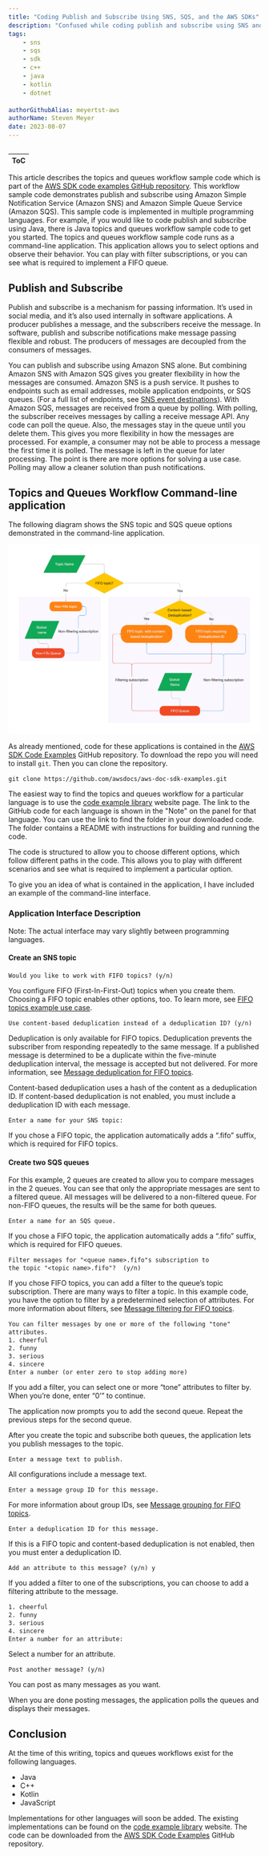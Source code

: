 ```yaml
---
title: "Coding Publish and Subscribe Using SNS, SQS, and the AWS SDKs"
description: "Confused while coding publish and subscribe using SNS and SQS? AWS Console tutorials help, but they lack the specifics of sample code. Here we acquaint you with the topics and queues workflow code examples, part of the AWS SDK code examples repository."
tags:
    - sns
    - sqs
    - sdk
    - c++ 
    - java
    - kotlin
    - dotnet
 
authorGithubAlias: meyertst-aws
authorName: Steven Meyer
date: 2023-08-07
---
```

##

| ToC |
|-----|

This article describes the topics and queues workflow sample code which is part of the [AWS SDK code examples GitHub repository](https://github.com/awsdocs/aws-doc-sdk-examples). 
This workflow sample code demonstrates publish and subscribe 
using Amazon Simple Notification Service (Amazon SNS) and Amazon Simple Queue Service (Amazon SQS). This sample code is implemented in multiple programming languages. 
For example, if you would like to code publish and subscribe using Java, 
there is Java topics and queues workflow sample code to get you started. The topics and queues workflow sample code runs as a command-line application. This 
application allows you to select options and observe their behavior. You can play with filter subscriptions, or you can see what is required to implement a FIFO queue.

## Publish and Subscribe

Publish and subscribe is a mechanism for passing information. It’s used in social media, and it’s also used internally in software applications. A producer publishes a message, and the subscribers receive the message. 
In software, publish and subscribe notifications make message passing flexible and robust. The producers of messages are decoupled from the consumers of messages.

You can publish and subscribe using Amazon SNS alone. But combining Amazon SNS with Amazon SQS gives you greater flexibility in how the messages are consumed. Amazon SNS is a push service. 
It pushes to endpoints such as email addresses, mobile application endpoints, or SQS queues. (For a full list of endpoints, see [SNS event destinations](https://docs.aws.amazon.com/sns/latest/dg/sns-event-destinations.html)). 
With Amazon SQS, messages are received from a queue by polling. With polling, the subscriber receives messages by calling a receive message API. Any code can poll the queue. 
Also, the messages stay in the queue until you delete them. This gives you more flexibility in how the messages are processed. For example, a consumer may not be able to process a message the first time it is polled. 
The message is left in the queue for later processing. The point is there are more options for solving a use case. Polling may allow a cleaner solution than push notifications.

## Topics and Queues Workflow Command-line application 

The following diagram shows the SNS topic and SQS queue options demonstrated in the command-line application.

![Flow diagram of the topics and queues options](images/fifo_topics_diagram.jpg)

As already mentioned, code for these applications is contained in the [AWS SDK Code Examples](https://github.com/awsdocs/aws-doc-sdk-examples) GitHub repository. 
To download the repo you will need to install `git`. Then you can clone the repository.

```
git clone https://github.com/awsdocs/aws-doc-sdk-examples.git
```

The easiest way to find the topics and queues workflow for a particular language is to use the [code example library](https://docs.aws.amazon.com/code-library/latest/ug/sns_example_sqs_Scenario_TopicsAndQueues_section.html) website page.
The link to the GitHub code for each language is shown in the "Note" on the panel for that language. You can use the link to find the folder
in your downloaded code. The folder contains a README with instructions for building and running the code.

The code is structured to allow you to choose different options, which follow different paths in the code. 
This allows you to play with different scenarios and see what is required to implement a particular option. 

To give you an idea of what is contained in the application, I have included an example of the command-line interface.

### Application Interface Description

Note: The actual interface may vary slightly between programming languages. 

#### Create an SNS topic

```
Would you like to work with FIFO topics? (y/n) 
```

You configure FIFO (First-In-First-Out) topics when you create them. Choosing a FIFO topic enables other options, too. To learn more, see [FIFO topics example use case](https://docs.aws.amazon.com/sns/latest/dg/fifo-example-use-case.html).

```
Use content-based deduplication instead of a deduplication ID? (y/n)
```

Deduplication is only available for FIFO topics. Deduplication prevents the subscriber from responding repeatedly to the same message. 
If a published message is determined to be a duplicate within the five-minute deduplication interval, the message is accepted but not delivered. 
For more information, see [Message deduplication for FIFO topics](https://docs.aws.amazon.com/sns/latest/dg/fifo-message-dedup.html).

Content-based deduplication uses a hash of the content as a deduplication ID. If content-based deduplication is not enabled, you must include a deduplication ID with each message.

```
Enter a name for your SNS topic:
```

If you chose a FIFO topic, the application automatically adds a “.fifo” suffix, which is required for FIFO topics.

#### Create two SQS queues

For this example, 2 queues are created to allow you to compare messages in the 2 queues. 
You can see that only the appropriate messages are sent to a filtered queue. All messages will be delivered to a non-filtered queue.
For non-FIFO queues, the results will be the same for both queues.

```
Enter a name for an SQS queue.
```

If you chose a FIFO topic, the application automatically adds a “.fifo” suffix, which is required for FIFO queues.

```
Filter messages for "<queue name>.fifo"s subscription to 
the topic "<topic name>.fifo"?  (y/n)
```

If you chose FIFO topics, you can add a filter to the queue’s topic subscription. There are many ways to filter a topic. In this example code, 
you have the option to filter by a predetermined selection of attributes. For more information about filters, see [Message filtering for FIFO topics](https://docs.aws.amazon.com/sns/latest/dg/fifo-message-filtering.html).

```
You can filter messages by one or more of the following "tone" attributes.
1. cheerful
2. funny
3. serious
4. sincere
Enter a number (or enter zero to stop adding more)
```

If you add a filter, you can select one or more “tone” attributes to filter by. When you’re done, enter “0’” to continue.

The application now prompts you to add the second queue. Repeat the previous steps for the second queue.


After you create the topic and subscribe both queues, the application lets you publish messages to the topic.

```
Enter a message text to publish.
```

All configurations include a message text.

```
Enter a message group ID for this message.
```

For more information about group IDs, see [Message grouping for FIFO topics](https://docs.aws.amazon.com/sns/latest/dg/fifo-message-grouping.html).

```
Enter a deduplication ID for this message.
```

If this is a FIFO topic and content-based deduplication is not enabled, then you must enter a deduplication ID. 

```
Add an attribute to this message? (y/n) y
```

If you added a filter to one of the subscriptions, you can choose to add a filtering attribute to the message.

```
1. cheerful
2. funny
3. serious
4. sincere
Enter a number for an attribute: 
```

Select a number for an attribute.

```
Post another message? (y/n)
```

You can post as many messages as you want.

When you are done posting messages, the application polls the queues and displays their messages.

## Conclusion

At the time of this writing, topics and queues workflows exist for the following languages.
* Java
* C++
* Kotlin
* JavaScript

Implementations for other languages will soon be added. The existing implementations can be found on the [code example library](https://docs.aws.amazon.com/code-library/latest/ug/sns_example_sqs_Scenario_TopicsAndQueues_section.html) website. 
The code can be downloaded from the [AWS SDK Code Examples](https://github.com/awsdocs/aws-doc-sdk-examples) GitHub repository.